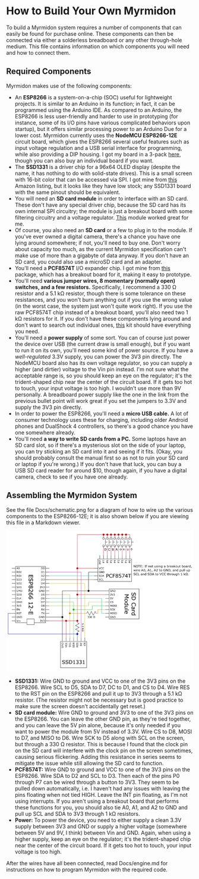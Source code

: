 # How to Build Your Own Myrmidon

To build a Myrmidon system requires a number of components that can easily be found for purchase online. These components can then be connected via either a solderless breadboard or any other through-hole medium. This file contains information on which components you will need and how to connect them.

## Required Components

Myrmidon makes use of the following components:

- An **ESP8266** is a system-on-a-chip (SOC) useful for lightweight projects. It is similar to an Arduino in its function; in fact, it can be programmed using the Arduino IDE. As compared to an Arduino, the ESP8266 is less user-friendly and harder to use in prototyping (for instance, some of its I/O pins have various complicated behaviors upon startup), but it offers similar processing power to an Arduino Due for a lower cost. Myrmidon currently uses the **NodeMCU ESP8266-12E** circuit board, which gives the ESP8266 several useful features such as input voltage regulation and a USB serial interface for programming, while also providing a DIP housing. I got my board in a 3-pack [here,](https://www.amazon.com/KeeYees-Internet-Development-Wireless-Compatible/dp/B07HF44GBT/) though you can also buy an individual board if you want.
- The **SSD1331** is a driver chip for a 96x64 OLED display (despite the name, it has nothing to do with solid-state drives). This is a small screen with 16-bit color that can be accessed via SPI. I got mine from [this](https://www.amazon.com/dp/B07M9H8JZ7/) Amazon listing, but it looks like they have low stock; any SSD1331 board with the same pinout should be equivalent.
- You will need an **SD card module** in order to interface with an SD card. These don't have any special driver chip, because the SD card has its own internal SPI circuitry; the module is just a breakout board with some filtering circuitry and a voltage regulator. [This](https://www.amazon.com/gp/product/B00GBVXJHI/) module worked great for me.
- Of course, you also need an **SD card** or a few to plug in to the module. If you've ever owned a digital camera, there's a chance you have one lying around somewhere; if not, you'll need to buy one. Don't worry about capacity too much, as the current Myrmidon specification can't make use of more than a gigabyte of data anyway. If you don't have an SD card, you could also use a microSD card and an adapter.
- You'll need a **PCF8574T** I/O expander chip. I got mine from [this](https://www.amazon.com/gp/product/B01ICN5JB6/) package, which has a breakout board for it, making it easy to prototype.
- You'll need **various jumper wires, 8 momentary (normally open) switches, and a few resistors.** Specifically, I recommend a 330 Ω resistor and a 5.1 kΩ resistor, though there is some tolerance on these resistances, and you won't burn anything out if you use the wrong value (in the worst case, the system just won't quite work right). If you use the raw PCF8574T chip instead of a breakout board, you'll also need two 1 kΩ resistors for it. If you don't have these components lying around and don't want to search out individual ones, [this](https://www.amazon.com/ELEGOO-Electronics-Potentiometer-tie-Points-Breadboard/dp/B01ERPEMAC/) kit should have everything you need.
- You'll need a **power supply** of some sort. You can of course just power the device over USB (the current draw is small enough), but if you want to run it on its own, you'll need some kind of power source. If you have a *well-regulated* 3.3V supply, you can power the 3V3 pin directly. The NodeMCU board also has its own voltage regulator, so you can supply a higher (and dirtier) voltage to the Vin pin instead. I'm not sure what the acceptable range is, so you should keep an eye on the regulator; it's the trident-shaped chip near the center of the circuit board. If it gets too hot to touch, your input voltage is too high. I wouldn't use more than 9V personally. A breadboard power supply like the one in the link from the previous bullet point will work great if you set the jumpers to 3.3V and supply the 3V3 pin directly.
- In order to power the ESP8266, you'll need a **micro USB cable.** A lot of consumer technology uses these for charging, including older Android phones and DualShock 4 controllers, so there's a good chance you have one somewhere already.
- You'll need **a way to write SD cards from a PC.** Some laptops have an SD card slot, so if there's a mysterious slot on the side of your laptop, you can try sticking an SD card into it and seeing if it fits. (Okay, you should probably consult the manual first so as not to ruin your SD card or laptop if you're wrong.) If you don't have that luck, you can buy a USB SD card reader for around $10, though again, if you have a digital camera, check to see if you have one already.

## Assembling the Myrmidon System

See the file Docs/schematic.png for a diagram of how to wire up the various components to the ESP8266-12E; it is also shown below if you are viewing this file in a Markdown viewer.

![Schematic for wiring the Myrmidon system](schematic.png)

- **SSD1331:** Wire GND to ground and VCC to one of the 3V3 pins on the ESP8266. Wire SCL to D5, SDA to D7, DC to D1, and CS to D4. Wire RES to the RST pin on the ESP8266 and pull it up to 3V3 through a 5.1 kΩ resistor. (The resistor might not be necessary but is good practice to make sure the screen doesn't accidentally get reset.)
- **SD card module:** Wire GND to ground and 3V3 to one of the 3V3 pins on the ESP8266. You can leave the other GND pin, as they're tied together, and you can leave the 5V pin alone, because it's only needed if you want to power the module from 5V instead of 3.3V. Wire CS to D8, MOSI to D7, and MISO to D6. Wire SCK to D5 along with SCL on the screen, but through a 330 Ω resistor. This is because I found that the clock pin on the SD card will interfere with the clock pin on the screen sometimes, causing serious flickering. Adding this resistance in series seems to mitigate the issue while still allowing the SD card to function.
- **PCF8574T:** Wire GND to ground and VCC to one of the 3V3 pins on the ESP8266. Wire SDA to D2 and SCL to D3. Then each of the pins P0 through P7 can be wired through a button to 3V3. They seem to be pulled down automatically, i.e. I haven't had any issues with leaving the pins floating when not tied HIGH. Leave the INT pin floating, as I'm not using interrupts. If you aren't using a breakout board that performs these functions for you, you should also tie A0, A1, and A2 to GND and pull up SCL and SDA to 3V3 through 1 kΩ resistors.
- **Power:** To power the device, you need to either supply a clean 3.3V supply between 3V3 and GND or supply a higher voltage (somewhere between 5V and 9V, I think) between Vin and GND. Again, when using a higher supply, keep an eye on the regulator; it's the trident-shaped chip near the center of the circuit board. If it gets too hot to touch, your input voltage is too high.

After the wires have all been connected, read Docs/engine.md for instructions on how to program Myrmidon with the required code.
